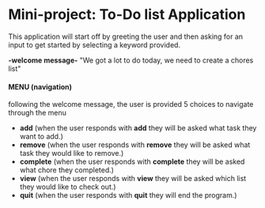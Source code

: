 # Mini-project: To-Do list Application

This application will start off by greeting the user and then asking for an input to get started by selecting a keyword provided.

**-welcome message-**
"We got a lot to do today, we need to create a chores list"

#### MENU   (navigation)
following the welcome message, the user is provided 5 choices to navigate through the menu

- **add** (when the user responds with **add** they will be asked what task they want to add.)
- **remove** (when the user responds with **remove** they will be asked what task they would like to remove.)
- **complete** (when the user responds with **complete** they will be asked what chore they completed.)
- **view** (when the user responds with **view** they will be asked which list they would like to check out.)
- **quit** (when the user responds with **quit** they will end the program.)